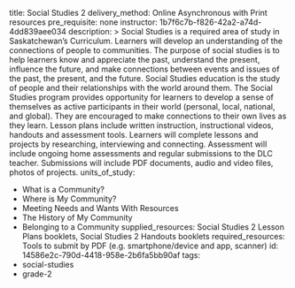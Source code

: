 title: Social Studies 2
delivery_method: Online Asynchronous with Print resources
pre_requisite: none
instructor: 1b7f6c7b-f826-42a2-a74d-4dd839aee034
description: >
  Social Studies is a required area of study in Saskatchewan’s Curriculum. Learners will develop an
  understanding of the connections of people to communities. The purpose of social studies is to help
  learners know and appreciate the past, understand the present, influence the future, and make
  connections between events and issues of the past, the present, and the future. Social Studies
  education is the study of people and their relationships with the world around them. The Social
  Studies program provides opportunity for learners to develop a sense of themselves as active
  participants in their world (personal, local, national, and global). They are encouraged to make
  connections to their own lives as they learn. Lesson plans include written instruction,
  instructional videos, handouts and assessment tools. Learners will complete lessons and projects by
  researching, interviewing and connecting. Assessment will include ongoing home assessments and
  regular submissions to the DLC teacher. Submissions will include PDF documents, audio and video
  files, photos of projects.
units_of_study:
  - What is a Community?
  - Where is My Community?
  - Meeting Needs and Wants With Resources
  - The History of My Community
  - Belonging to a Community
supplied_resources: Social Studies 2 Lesson Plans booklets, Social Studies 2 Handouts booklets
required_resources: Tools to submit by PDF (e.g. smartphone/device and app, scanner)
id: 14586e2c-790d-4418-958e-2b6fa5bb90af
tags:
  - social-studies
  - grade-2

